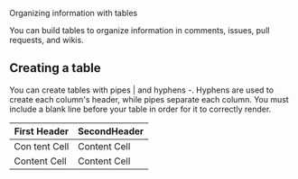Organizing information with tables

You can build tables to organize information in comments, issues, pull requests, and wikis.

## Creating a table
You can create tables with pipes | and hyphens -. Hyphens are used to create each column's header, while pipes separate each column. You must include a blank line before your table in order for it to correctly render.

| First Header  | SecondHeader |
| ------------- | ------------- |
| Con tent Cell  | Content Cell  |
| Content Cell  | Content Cell  |



